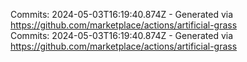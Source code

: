 Commits: 2024-05-03T16:19:40.874Z - Generated via https://github.com/marketplace/actions/artificial-grass
<br>
Commits: 2024-05-03T16:19:40.874Z - Generated via https://github.com/marketplace/actions/artificial-grass
<br>
